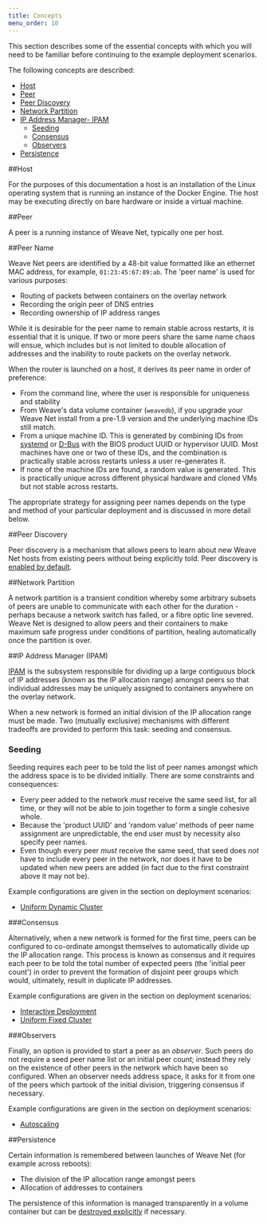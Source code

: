 ```yaml
---
title: Concepts
menu_order: 10
---
```

This section describes some of the essential concepts with which you will
need to be familiar before continuing to the example deployment
scenarios.

The following concepts are described:

 * [Host](#host)
 * [Peer](#peer)
 * [Peer Discovery](#peer-discovery)
 * [Network Partition](#network-partition)
 * [IP Address Manager- IPAM](#ip-address-manager)
    * [Seeding](#seeding)
    * [Consensus](#consensus)
    * [Observers](#observers)
 * [Persistence](#persistence)

##<a name="host"></a>Host

For the purposes of this documentation a host is an
installation of the Linux operating system that is running an
instance of the Docker Engine. The host may be executing directly on bare
hardware or inside a virtual machine.

##<a name="peer"></a>Peer

A peer is a running instance of Weave Net, typically one per host.

##<a name="peer-name"></a>Peer Name

Weave Net peers are identified by a 48-bit value formatted like an
ethernet MAC address, for example, `01:23:45:67:89:ab`. The 'peer
name' is used for various purposes:

* Routing of packets between containers on the overlay network
* Recording the origin peer of DNS entries
* Recording ownership of IP address ranges

While it is desirable for the peer name to remain stable across
restarts, it is essential that it is unique. If two or more peers
share the same name chaos will ensue, which includes but is not limited to
double allocation of addresses and the inability to route packets on the
overlay network. 

When the router is launched on a host, it derives its peer name in order of preference:

* From the command line, where the user is responsible for uniqueness and
  stability
* From Weave's data volume container (`weavedb`), if you upgrade your
  Weave Net install from a pre-1.9 version and the underlying machine
  IDs still match.
* From a unique machine ID.  This is generated by combining IDs from
  [systemd](https://www.freedesktop.org/software/systemd/man/machine-id.html)
  or [D-Bus](https://dbus.freedesktop.org/doc/dbus-uuidgen.1.html)
  with the BIOS product UUID or hypervisor UUID. Most machines have
  one or two of these IDs, and the combination is practically stable
  across restarts unless a user re-generates it.
* If none of the machine IDs are found, a random value is generated.
  This is practically unique across different physical hardware and
  cloned VMs but not stable across restarts.

The appropriate strategy for assigning peer names depends on the type
and method of your particular deployment and is discussed in more
detail below.

##<a name="peer-discovery"></a>Peer Discovery

Peer discovery is a mechanism that allows peers to learn about new
Weave Net hosts from existing peers without being explicitly told. Peer
discovery is
[enabled by default](/site/using-weave/finding-adding-hosts-dynamically.md).

##<a name="network-partition"></a>Network Partition

A network partition is a transient condition whereby some arbitrary
subsets of peers are unable to communicate with each other for the
duration - perhaps because a network switch has failed, or a fibre
optic line severed. Weave Net is designed to allow peers and their
containers to make maximum safe progress under conditions of
partition, healing automatically once the partition is over.

##<a name="ip-address-manager"></a>IP Address Manager (IPAM)

[IPAM](/site/ipam.md) is the subsystem responsible for dividing up a
large contiguous block of IP addresses (known as the IP allocation
range) amongst peers so that individual addresses may be uniquely
assigned to containers anywhere on the overlay network.

When a new network is formed an initial division of the IP allocation
range must be made. Two (mutually exclusive) mechanisms with different
tradeoffs are provided to perform this task: seeding and consensus.

### <a name="seeding"></a>Seeding

Seeding requires each peer to be told the list of peer names amongst
which the address space is to be divided initially. There are some
constraints and consequences:

* Every peer added to the network _must_ receive the same seed list,
  for all time, or they will not be able to join together to form a
  single cohesive whole.
* Because the 'product UUID' and 'random value' methods of peer name
  assignment are unpredictable, the end user must by necessity also
  specify peer names.
* Even though every peer _must_ receive the same seed, that seed does
  _not_ have to include every peer in the network, nor does it have to
  be updated when new peers are added (in fact due to the first
  constraint above it may not be).


Example configurations are given in the section on deployment
scenarios:

* [Uniform Dynamic Cluster](/site/operational-guide/uniform-dynamic-cluster.md)

###<a name="consensus"></a>Consensus

Alternatively, when a new network is formed for the first time, peers
can be configured to co-ordinate amongst themselves to automatically
divide up the IP allocation range. This process is known as consensus
and it requires each peer to be told the total number of expected peers
(the 'initial peer count') in order to prevent the formation of disjoint
peer groups which would, ultimately, result in duplicate IP
addresses.

Example configurations are given in the section on deployment
scenarios:

* [Interactive Deployment](/site/operational-guide/interactive.md)
* [Uniform Fixed Cluster](/site/operational-guide/uniform-fixed-cluster.md)

###<a name="observers"></a>Observers

Finally, an option is provided to start a peer as an _observer_. Such
peers do not require a seed peer name list or an initial peer
count; instead they rely on the existence of other peers in the
network which have been so configured. When an observer needs address
space, it asks for it from one of the peers which partook of the
initial division, triggering consensus if necessary.

Example configurations are given in the section on deployment
scenarios:

* [Autoscaling](/site/operational-guide/autoscaling.md)

##<a name="persistence"></a>Persistence

Certain information is remembered between launches of Weave Net (for
example across reboots):

* The division of the IP allocation range amongst peers
* Allocation of addresses to containers

The persistence of this information is managed transparently in a
volume container but can be
[destroyed explicitly](/site/operational-guide/tasks.md#reset)
if necessary.

